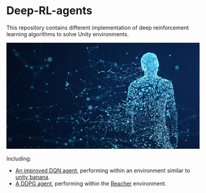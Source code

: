 # Deep-RL-agents

This repository contains different implementation of deep reinforcement learning algorithms to solve Unity environments.  

<p align="center">
  <img src="https://github.com/ClemPalf/Deep-RL-agents/blob/main/agent.jpg?raw=true"/>
</p>  

Including:  
-	[An improved DQN agent](https://github.com/ClemPalf/Deep-RL-agents/tree/main/Improved%20DQN), performing within an environment similar to [unity banana](https://github.com/Unity-Technologies/ml-agents/blob/master/docs/Learning-Environment-Examples.md#banana-collector).  
-	[A DDPG agent](https://github.com/ClemPalf/Deep-RL-agents/tree/main/DDPG), performing within the [Reacher](https://github.com/Unity-Technologies/ml-agents/blob/master/docs/Learning-Environment-Examples.md#reacher) environment.













